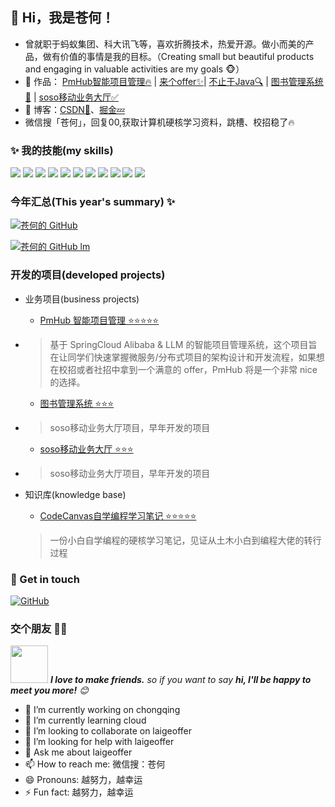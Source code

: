 
## 👋 Hi，我是苍何！

- 曾就职于蚂蚁集团、科大讯飞等，喜欢折腾技术，热爱开源。做小而美的产品，做有价值的事情是我的目标。（Creating small but beautiful products and engaging in valuable activities are my goals 🐵）
- 🏡 作品： <a href="https://github.com/laigeoffer/pmhub" target="_blank">PmHub智能项目管理🔥</a> | <a href="https://github.com/laigeoffer/laigeoffer" target="_blank">来个offer✨</a>| <a href="https://github.com/freestylefly/CodeCanvas" target="_blank">不止于Java🔍</a> | <a href="https://github.com/freestylefly/library" target="_blank">图书管理系统🚀</a> | <a href="https://github.com/freestylefly/SOSO" target="_blank">soso移动业务大厅✅</a> 
- :pencil: 博客：[CSDN💬](https://blog.csdn.net/qq_43270074?spm=1000.2115.3001.5343)、[掘金💤](https://juejin.cn/user/588993963763405) 
- 微信搜「苍何」，回复00,获取计算机硬核学习资料，跳槽、校招稳了🔥


### ✨ 我的技能(my skills)   

![](https://img.shields.io/badge/-Java-4C7491?style=flat-square&logo=java&logoColor=fff)
![](https://img.shields.io/badge/-Spring-5FB832?style=flat-square&logo=Spring&logoColor=fff)
![](https://img.shields.io/badge/-Python-3e74a2?style=flat-square&logo=Python&logoColor=fff)
![](https://img.shields.io/badge/-Node.js-339933?style=flat-square&logo=Node.js&logoColor=fff)
![](https://img.shields.io/badge/-Vue-4fc08d?style=flat-square&logo=Vue.js&logoColor=fff)
![](https://img.shields.io/badge/-React-2d98ce?style=flat-square&logo=React&logoColor=fff)
![](https://img.shields.io/badge/-Docker-2496ED?style=flat-square&logo=Docker&logoColor=fff)
![](https://img.shields.io/badge/-Linux-000000?style=flat-square&logo=Linux&logoColor=fff)
![](https://img.shields.io/badge/-MySQL-4479A1?style=flat-square&logo=MySQL&logoColor=fff)
![](https://img.shields.io/badge/-Redis-DC382D?style=flat-square&logo=Redis&logoColor=fff)
![](https://img.shields.io/badge/-Git-E84E31?style=flat-square&logo=Git&logoColor=fff)


### 今年汇总(This year's summary) ✨

[![苍何的 GitHub](https://github-readme-stats.vercel.app/api?username=freestylefly&hide_border=true&show_icons=true&include_all_commits=true&line_height=21&bg_color=0,EC6C6C,FFD479,FFFC79,73FA79&theme=graywhite)](https://github.com/freestylefly)

[![苍何的 GitHub lm](https://github-readme-stats.vercel.app/api/top-langs/?username=freestylefly&hide_title=true&hide_border=true&layout=compact&bg_color=0,73FA79,73FDFF,D783FF&theme=graywhite&locale=cn)](https://github.com/freestylefly)



### 开发的项目(developed projects)

- 业务项目(business projects)
  - [PmHub 智能项目管理 ⭐⭐⭐⭐⭐](https://github.com/laigeoffer/pmhub)
- > 基于 SpringCloud Alibaba & LLM 的智能项目管理系统，这个项目旨在让同学们快速掌握微服务/分布式项目的架构设计和开发流程，如果想在校招或者社招中拿到一个满意的 offer，PmHub 将是一个非常 nice 的选择。
  - [图书管理系统 ⭐⭐⭐](https://github.com/freestylefly/library)
- > soso移动业务大厅项目，早年开发的项目
  - [soso移动业务大厅 ⭐⭐⭐](https://github.com/freestylefly/SOSO)
-  > soso移动业务大厅项目，早年开发的项目
 





- 知识库(knowledge base)
  - [CodeCanvas自学编程学习笔记 ⭐⭐⭐⭐⭐](https://github.com/freestylefly/CodeCanvas)
   > 一份小白自学编程的硬核学习笔记，见证从土木小白到编程大佬的转行过程




### 🎉 Get in touch

[![GitHub](https://img.shields.io/badge/GitHub-grey?logo=github)](https://github.com/freestylefly)
### 交个朋友 👬🏻

<img src="https://media.giphy.com/media/LnQjpWaON8nhr21vNW/giphy.gif" width="60"> <em><b>I love to make friends.</b> so if you want to say <b>hi, I'll be happy to meet you more!</b> 😊</em>

- 🔭 I’m currently working on chongqing
- 🌱 I’m currently learning cloud
- 👯 I’m looking to collaborate on laigeoffer
- 🤔 I’m looking for help with laigeoffer
- 💬 Ask me about laigeoffer
- 📫 How to reach me: 微信搜：苍何
- 😄 Pronouns: 越努力，越幸运
- ⚡ Fun fact: 越努力，越幸运
